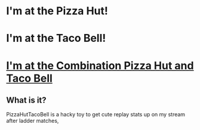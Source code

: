 I'm at the Pizza Hut!
=====================

I'm at the Taco Bell!
=====================	

[I'm at the Combination Pizza Hut and Taco Bell](http://www.youtube.com/watch?v=EQ8ViYIeH04)
=================================================


What is it?
-----------
PizzaHutTacoBell is a hacky toy to get cute replay stats up on my stream after
ladder matches, 